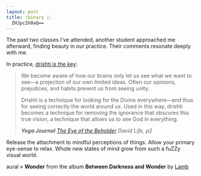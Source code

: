 ```yaml
---
layout: post
title: !binary |-
  ZHJpc2h0aQ==
---
```

<p>The past two classes I've attended, another student approached me afterward, finding beauty in our practice. Their comments resonate deeply with me.</p>

<p>In practice, <a href="http://www.yogajournal.com/wisdom/642_2.cfm">drishti is the key</a>:</p>

<blockquote>
<p>We become aware of how our brains only let us see what we want to see&#8212;a projection of our own limited ideas. Often our opinions, prejudices, and habits prevent us from seeing unity.</p>

<p>Drishti is a technique for looking for the Divine everywhere&#8212;and thus for seeing correctly the world around us. Used in this way, drishti becomes a technique for removing the ignorance that obscures this true vision, a technique that allows us to see God in everything.</p>

<p><cite><strong>Yoga Journal</strong> <a href="http://www.yogajournal.com/wisdom/642_1.cfm">The Eye of the Beholder</a> David Life, p2</cite></p>
</blockquote>

<p>Release the attachment to mindful perceptions of things. Allow your primary eye-sense to relax. Whole new states of mind grow from such a fuZZy visual world.</p>

<p><span class="uiinfo">aural &raquo;</span> <strong>Wonder</strong> from the album <strong>Between Darkness and Wonder</strong> by <a href="http://www.google.com/search?q=%22Lamb%22">Lamb</a></p>
